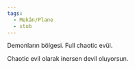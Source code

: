 ```yaml
---
tags:
  - Mekân/Plane
  - stub
---  
```

  
Demonların bölgesi. Full chaotic evül.  
  
Chaotic evil olarak inersen devil oluyorsun.